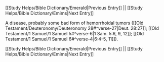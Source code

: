 [[Study Helps/Bible Dictionary/Emerald|Previous Entry]]  ||  [[Study Helps/Bible Dictionary/Emims|Next Entry]]

 A disease, probably some bad form of hemorrhoidal tumors ([[Old Testament/Deuteronomy/Deuteronomy 28#^verse-27|Deut. 28:27]]; [[Old Testament/1 Samuel/1 Samuel 5#^verse-6|1 Sam. 5:6, 9, 12]]; [[Old Testament/1 Samuel/1 Samuel 6#^verse-4|6:4-5, 11]]).

[[Study Helps/Bible Dictionary/Emerald|Previous Entry]]  ||  [[Study Helps/Bible Dictionary/Emims|Next Entry]]